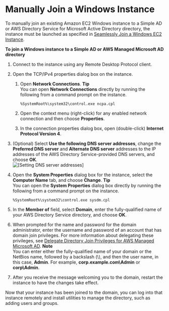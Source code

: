 # Manually Join a Windows Instance<a name="simple_ad_join_windows_instance"></a>

To manually join an existing Amazon EC2 Windows instance to a Simple AD or AWS Directory Service for Microsoft Active Directory directory, the instance must be launched as specified in [Seamlessly Join a Windows EC2 Instance](launching_instance.md)\. 

**To join a Windows instance to a Simple AD or AWS Managed Microsoft AD directory**

1. Connect to the instance using any Remote Desktop Protocol client\.

1. Open the TCP/IPv4 properties dialog box on the instance\.

   1. Open **Network Connections**\.
**Tip**  
You can open **Network Connections** directly by running the following from a command prompt on the instance\.  

      ```
      %SystemRoot%\system32\control.exe ncpa.cpl
      ```

   1. Open the context menu \(right\-click\) for any enabled network connection and then choose **Properties**\.

   1. In the connection properties dialog box, open \(double\-click\) **Internet Protocol Version 4**\.

1. \(Optional\) Select **Use the following DNS server addresses**, change the **Preferred DNS server** and **Alternate DNS server** addresses to the IP addresses of the AWS Directory Service\-provided DNS servers, and choose **OK**\.  
![\[Setting DNS server addresses\]](http://docs.aws.amazon.com/directoryservice/latest/admin-guide/images/dns_server_addresses.png)

1. Open the **System Properties** dialog box for the instance, select the **Computer Name** tab, and choose **Change**\.
**Tip**  
You can open the **System Properties** dialog box directly by running the following from a command prompt on the instance\.  

   ```
   %SystemRoot%\system32\control.exe sysdm.cpl
   ```

1. In the **Member of** field, select **Domain**, enter the fully\-qualified name of your AWS Directory Service directory, and choose **OK**\.

1. When prompted for the name and password for the domain administrator, enter the username and password of an account that has domain join privileges\. For more information about delegating these privileges, see [Delegate Directory Join Privileges for AWS Managed Microsoft AD](directory_join_privileges.md)\.
**Note**  
You can enter either the fully\-qualified name of your domain or the NetBios name, followed by a backslash \(\\\), and then the user name, in this case, **Admin**\. For example, **corp\.example\.com\\Admin** or **corp\\Admin**\.

1. After you receive the message welcoming you to the domain, restart the instance to have the changes take effect\.

Now that your instance has been joined to the domain, you can log into that instance remotely and install utilities to manage the directory, such as adding users and groups\.
